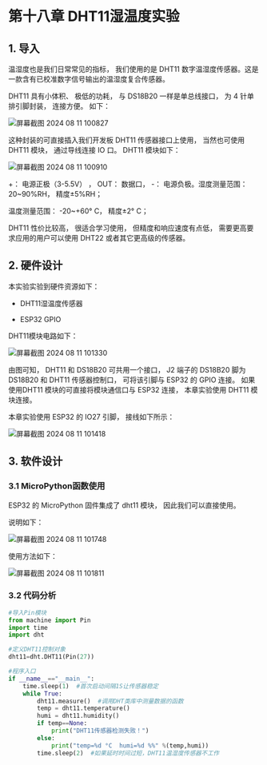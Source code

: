 # 第十八章 DHT11湿温度实验

## 1. 导入

温湿度也是我们日常常见的指标， 我们使用的是 DHT11 数字温湿度传感器。这是一款含有已校准数字信号输出的温湿度复合传感器。

DHT11 具有小体积、 极低的功耗， 与 DS18B20 一样是单总线接口， 为 4 针单排引脚封装， 连接方便。 如下：

![屏幕截图 2024 08 11 100827](https://img.picgo.net/2024/08/11/-2024-08-11-100827014875d8334c3578.png)

这种封装的可直接插入我们开发板 DHT11 传感器接口上使用， 当然也可使用DHT11 模块， 通过导线连接 IO 口。 DHT11 模块如下：

![屏幕截图 2024 08 11 100910](https://img.picgo.net/2024/08/11/-2024-08-11-10091036c2ef9a1dc6a623.png)

+： 电源正极（3-5.5V） ， OUT： 数据口， -： 电源负极。湿度测量范围： 20~90%RH， 精度±5%RH；

温度测量范围： -20~+60° C， 精度±2° C；

DHT11 性价比较高， 很适合学习使用， 但精度和响应速度有点低， 需要更高要求应用的用户可以使用 DHT22 或者其它更高级的传感器。

## 2. 硬件设计

本实验实验到硬件资源如下：

- DHT11湿温度传感器

- ESP32 GPIO

DHT11模块电路如下：

![屏幕截图 2024 08 11 101330](https://img.picgo.net/2024/08/11/-2024-08-11-101330ce35962fe08ec66d.png)

由图可知， DHT11 和 DS18B20 可共用一个接口， J2 端子的 DS18B20 脚为DS18B20 和 DHT11 传感器控制口， 可将该引脚与 ESP32 的 GPIO 连接。 如果使用DHT11 模块的可直接将模块通信口与 ESP32 连接， 本章实验使用 DHT11 模块连接。

本章实验使用 ESP32 的 IO27 引脚， 接线如下所示：

![屏幕截图 2024 08 11 101418](https://img.picgo.net/2024/08/11/-2024-08-11-1014185bc0c1aa864ff3ef.png)

## 3. 软件设计

### 3.1 MicroPython函数使用

ESP32 的 MicroPython 固件集成了 dht11 模块， 因此我们可以直接使用。

说明如下：

![屏幕截图 2024 08 11 101748](https://img.picgo.net/2024/08/11/-2024-08-11-101748ee16b97e012c6d21.png)

使用方法如下：

![屏幕截图 2024 08 11 101811](https://img.picgo.net/2024/08/11/-2024-08-11-10181152f60f079813a766.png)

### 3.2 代码分析

```python
#导入Pin模块
from machine import Pin
import time
import dht

#定义DHT11控制对象
dht11=dht.DHT11(Pin(27))

#程序入口
if __name__=="__main__":
    time.sleep(1)  #首次启动间隔1S让传感器稳定
    while True:
        dht11.measure()  #调用DHT类库中测量数据的函数
        temp = dht11.temperature()
        humi = dht11.humidity()
        if temp==None:
            print("DHT11传感器检测失败！")
        else:
            print("temp=%d °C  humi=%d %%" %(temp,humi))
        time.sleep(2)  #如果延时时间过短，DHT11温湿度传感器不工作

```
